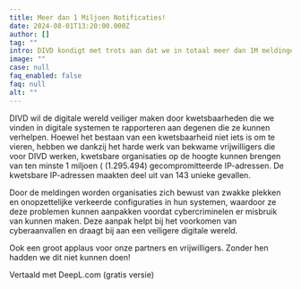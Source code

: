 ```yaml
---
title: Meer dan 1 Miljoen Notificaties!
date: 2024-08-01T13:20:00.000Z
author: []
tag: ""
intro: DIVD kondigt met trots aan dat we in totaal meer dan 1M meldingen hebben verstuurd naar kwetsbare organisaties en leveranciers! ✨🎉
image: ""
case: null
faq_enabled: false
faq: null
alt: ""
---
```

DIVD wil de digitale wereld veiliger maken door kwetsbaarheden die we vinden in digitale systemen te rapporteren aan degenen die ze kunnen verhelpen. Hoewel het bestaan van een kwetsbaarheid niet iets is om te vieren, hebben we dankzij het harde werk van bekwame vrijwilligers die voor DIVD werken, kwetsbare organisaties op de hoogte kunnen brengen van ten minste 1 miljoen ( (1.295.494) gecompromitteerde IP-adressen. De kwetsbare IP-adressen maakten deel uit van 143 unieke gevallen.

Door de meldingen worden organisaties zich bewust van zwakke plekken en onopzettelijke verkeerde configuraties in hun systemen, waardoor ze deze problemen kunnen aanpakken voordat cybercriminelen er misbruik van kunnen maken. Deze aanpak helpt bij het voorkomen van cyberaanvallen en draagt bij aan een veiligere digitale wereld.

Ook een groot applaus voor onze partners en vrijwilligers. Zonder hen hadden we dit niet kunnen doen!

Vertaald met DeepL.com (gratis versie)
